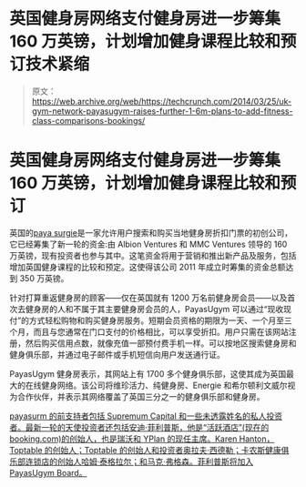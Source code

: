 # 英国健身房网络支付健身房进一步筹集 160 万英镑，计划增加健身课程比较和预订技术紧缩

> 原文：<https://web.archive.org/web/https://techcrunch.com/2014/03/25/uk-gym-network-payasugym-raises-further-1-6m-plans-to-add-fitness-class-comparisons-bookings/>

# 英国健身房网络支付健身房进一步筹集 160 万英镑，计划增加健身课程比较和预订

英国的[paya surgie](https://web.archive.org/web/20221007001406/http://www.payasugym.com/)是一家允许用户搜索和购买当地健身房折扣门票的初创公司，它已经筹集了新一轮的资金:由 Albion Ventures 和 MMC Ventures 领导的 160 万英镑，现有投资者也参与其中。这笔资金将用于营销和推出新产品及服务，包括增加英国健身课程的比较和预定。这使得该公司 2011 年成立时筹集的资金总额达到 350 万英镑。

针对打算重返健身房的顾客——仅在英国就有 1200 万名前健身房会员——以及首次去健身房的人和不属于其主要健身房会员的人，PayasUgym 可以通过“现收现付”的方式轻松购物和购买健身房服务。短期会员资格的期限为一天、一个月至三个月，而且与您通常在门口支付的价格相比，可以享受折扣。用户只需在该网站注册，然后购买信用点数，就像充值一部预付费手机一样。可以按地区搜索健身房和健身俱乐部，并通过电子邮件或手机短信向用户发送通行证。

PayasUgym 健身房表示，其网站上有 1700 多个健身俱乐部，这使其成为英国最大的在线健身网络。该公司将维珍活力、纯健身房、Energie 和希尔顿利文威尔视为合作伙伴，并表示其网络覆盖了英国三分之一的健身俱乐部和健身房。

[payasurm 的前支持者包括 Supremum Capital 和一些未透露姓名的私人投资者。最新一轮的天使投资者还包括安迪·菲利普斯，他是“活跃酒店”(现在的 booking.com)的创始人，也是瑞沃和 YPlan 的现任主席。Karen Hanton，Toptable 的创始人；Toptable 的创始人和投资者奥拉夫·西德勒；卡农斯健康俱乐部连锁店的创始人哈姆·泰格拉尔；和马克·弗格森。菲利普斯将加入 PayasUgym Board。](https://web.archive.org/web/20221007001406/https://beta.techcrunch.com/2013/02/28/payasugym/)